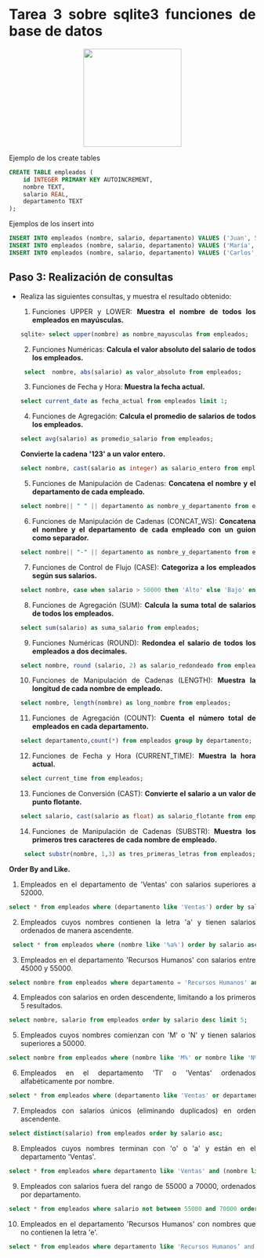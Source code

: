 <div align="justify";>

# Tarea 3 sobre sqlite3 funciones de base de datos

<p align="center">
  <img width="" height="200" src="https://logowik.com/content/uploads/images/sqlite1911.jpg">
</p>

Ejemplo de los create tables

```sql
CREATE TABLE empleados (
    id INTEGER PRIMARY KEY AUTOINCREMENT,
    nombre TEXT,
    salario REAL,
    departamento TEXT
);
```
Ejemplos de los insert into

```sql
INSERT INTO empleados (nombre, salario, departamento) VALUES ('Juan', 50000, 'Ventas');
INSERT INTO empleados (nombre, salario, departamento) VALUES ('María', 60000, 'TI');
INSERT INTO empleados (nombre, salario, departamento) VALUES ('Carlos', 55000, 'Ventas');
```

## Paso 3: Realización de consultas

- Realiza las siguientes consultas, y muestra el resultado obtenido:

    1. Funciones UPPER y LOWER:
    **Muestra el nombre de todos los empleados en mayúsculas.**
    ```sql
    sqlite> select upper(nombre) as nombre_mayusculas from empleados;
    ```

    2. Funciones Numéricas:
    **Calcula el valor absoluto del salario de todos los empleados.**
    ```sql
     select  nombre, abs(salario) as valor_absoluto from empleados;
    ```

    3. Funciones de Fecha y Hora:
    **Muestra la fecha actual.**
    ```sql
    select current_date as fecha_actual from empleados limit 1;
    ```

    4. Funciones de Agregación: 
    **Calcula el promedio de salarios de todos los empleados.**
    ```sql
    select avg(salario) as promedio_salario from empleados;

    ```
    **Convierte la cadena '123' a un valor entero.**
    ```sql
    select nombre, cast(salario as integer) as salario_entero from empleados;

    ```

    5. Funciones de Manipulación de Cadenas:
    **Concatena el nombre y el departamento de cada empleado.**
    ```sql
   select nombre|| " " || departamento as nombre_y_departamento from empleados;
    ```

    6. Funciones de Manipulación de Cadenas (CONCAT_WS):
    **Concatena el nombre y el departamento de cada empleado con un guion como separador.**
    ```sql
    select nombre|| "-" || departamento as nombre_y_departamento from empleados;
    ```

    7. Funciones de Control de Flujo (CASE):
    **Categoriza a los empleados según sus salarios.**
    ```sql
    select nombre, case when salario > 50000 then 'Alto' else 'Bajo' end as rango_salario from empleados;
    ```

    8. Funciones de Agregación (SUM):
    **Calcula la suma total de salarios de todos los empleados.**

    ```sql
    select sum(salario) as suma_salario from empleados;
    ```

    9. Funciones Numéricas (ROUND):
    **Redondea el salario de todos los empleados a dos decimales.**

    ```sql
    select nombre, round (salario, 2) as salario_redondeado from empleados;
    ```

    10. Funciones de Manipulación de Cadenas (LENGTH):
    **Muestra la longitud de cada nombre de empleado.**
    ```sql
    select nombre, length(nombre) as long_nombre from empleados;
    ```

    11. Funciones de Agregación (COUNT): **Cuenta el número total de empleados en cada departamento.**
    ```sql
    select departamento,count(*) from empleados group by departamento;
    ```

    12. Funciones de Fecha y Hora (CURRENT_TIME): 
    **Muestra la hora actual.**
    ```sql
    select current_time from empleados;
    ```
    13. Funciones de Conversión (CAST):
    **Convierte el salario a un valor de punto flotante.**
    ```sql
    select salario, cast(salario as float) as salario_flotante from empleados;
    ```
    14. Funciones de Manipulación de Cadenas (SUBSTR): 
    **Muestra los primeros tres caracteres de cada nombre de empleado.**
    ```sql
     select substr(nombre, 1,3) as tres_primeras_letras from empleados;
    ```







**Order By and Like.**
1. Empleados en el departamento de 'Ventas' con salarios superiores a 52000.
```sql
select * from empleados where (departamento like 'Ventas') order by salario > 52000;
```
2. Empleados cuyos nombres contienen la letra 'a' y tienen salarios ordenados de manera ascendente.
```sql
 select * from empleados where (nombre like '%a%') order by salario asc;
```
3. Empleados en el departamento 'Recursos Humanos' con salarios entre 45000 y 55000.
```sql
select nombre from empleados where departamento = 'Recursos Humanos' and salario between 45000 and 55000 order by salario asc limit 16;
```
4. Empleados con salarios en orden descendente, limitando a los primeros 5 resultados.
```sql
select nombre, salario from empleados order by salario desc limit 5;
```
5. Empleados cuyos nombres comienzan con 'M' o 'N' y tienen salarios superiores a 50000.
```sql
select nombre from empleados where (nombre like 'M%' or nombre like 'N%') and salario > 50000;
```

6. Empleados en el departamento 'TI' o 'Ventas' ordenados alfabéticamente por nombre.
```sql
select * from empleados where (departamento like 'Ventas' or departamento like 'TI') order by nombre;
```
7. Empleados con salarios únicos (eliminando duplicados) en orden ascendente.
```sql
select distinct(salario) from empleados order by salario asc;
```
8. Empleados cuyos nombres terminan con 'o' o 'a' y están en el departamento 'Ventas'.
```sql
select * from empleados where departamento like 'Ventas' and (nombre like '%o' or nombre like '%a');
```
9. Empleados con salarios fuera del rango de 55000 a 70000, ordenados por departamento.
```sql
select * from empleados where salario not between 55000 and 70000 order by departamento;
```
10. Empleados en el departamento 'Recursos Humanos' con nombres que no contienen la letra 'e'.
```sql
select * from empleados where departamento like 'Recursos Humanos’ and nombre not like '%e%';
```


</div>